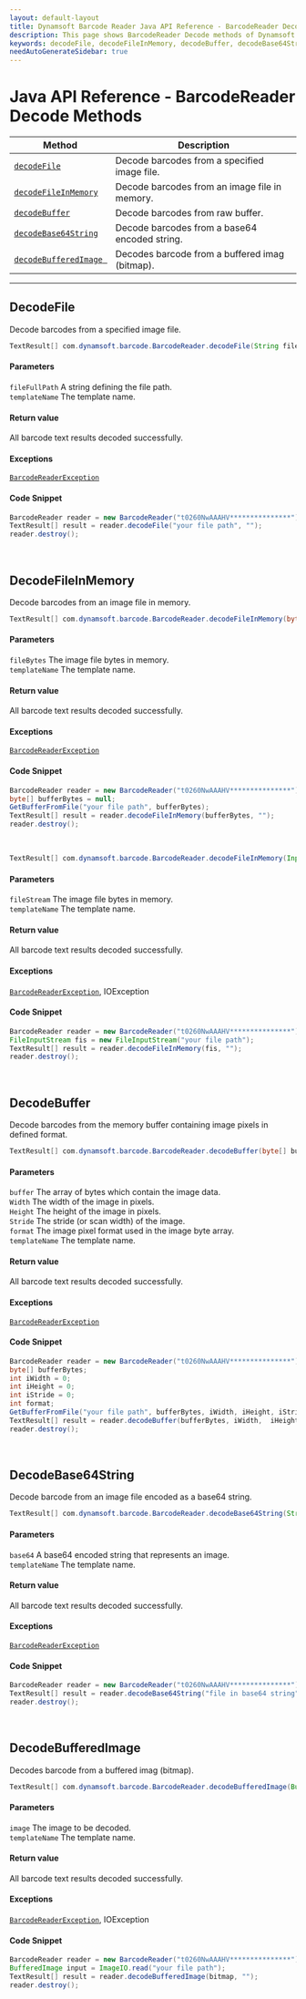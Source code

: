 ```yaml
---
layout: default-layout
title: Dynamsoft Barcode Reader Java API Reference - BarcodeReader Decode Methods
description: This page shows BarcodeReader Decode methods of Dynamsoft Barcode Reader for Java SDK API Reference.
keywords: decodeFile, decodeFileInMemory, decodeBuffer, decodeBase64String, decodeBufferedImage, decode methods, BarcodeReader, api reference, java
needAutoGenerateSidebar: true
---
```



# Java API Reference - BarcodeReader Decode Methods

  | Method               | Description |
  |----------------------|-------------|
  | [`decodeFile`](#decodefile) | Decode barcodes from a specified image file. |
  | [`decodeFileInMemory`](#decodefileinmemory) | Decode barcodes from an image file in memory. |
  | [`decodeBuffer`](#decodebuffer) | Decode barcodes from raw buffer. |
  | [`decodeBase64String`](#decodebase64string) | Decode barcodes from a base64 encoded string. |
  | [`decodeBufferedImage `](#decodebufferedimage) | Decodes barcode from a buffered imag (bitmap). |
  ---




## DecodeFile

Decode barcodes from a specified image file.

```java
TextResult[] com.dynamsoft.barcode.BarcodeReader.decodeFile(String fileFullPath, String templateName)	throws BarcodeReaderException	
```   
   
#### Parameters
`fileFullPath`	A string defining the file path.   
`templateName`  The template name.

#### Return value
All barcode text results decoded successfully.

#### Exceptions
[`BarcodeReaderException`](../class/BarcodeReaderException.md)

#### Code Snippet
```java
BarcodeReader reader = new BarcodeReader("t0260NwAAAHV***************");
TextResult[] result = reader.decodeFile("your file path", "");
reader.destroy();
```

&nbsp;





## DecodeFileInMemory

Decode barcodes from an image file in memory.   

```java
TextResult[] com.dynamsoft.barcode.BarcodeReader.decodeFileInMemory(byte[] fileBytes, String templateName) throws BarcodeReaderException
```   
   
#### Parameters
`fileBytes` The image file bytes in memory.  
`templateName` The template name.

#### Return value
All barcode text results decoded successfully.

#### Exceptions
[`BarcodeReaderException`](../class/BarcodeReaderException.md)

#### Code Snippet
```java
BarcodeReader reader = new BarcodeReader("t0260NwAAAHV***************");
byte[] bufferBytes = null;
GetBufferFromFile("your file path", bufferBytes);
TextResult[] result = reader.decodeFileInMemory(bufferBytes, "");
reader.destroy();
```

&nbsp;

```java
TextResult[] com.dynamsoft.barcode.BarcodeReader.decodeFileInMemory(InputStream fileStream, String templateName) throws BarcodeReaderException, IOException
```   
   
#### Parameters
`fileStream` The image file bytes in memory.  
`templateName` The template name.

#### Return value
All barcode text results decoded successfully.

#### Exceptions
[`BarcodeReaderException`](../class/BarcodeReaderException.md), IOException

#### Code Snippet
```java
BarcodeReader reader = new BarcodeReader("t0260NwAAAHV***************");
FileInputStream fis = new FileInputStream("your file path");
TextResult[] result = reader.decodeFileInMemory(fis, "");
reader.destroy();
```

&nbsp;





## DecodeBuffer

Decode barcodes from the memory buffer containing image pixels in defined format.

```java
TextResult[] com.dynamsoft.barcode.BarcodeReader.decodeBuffer(byte[] buffer, int width, int height, int stride, int enumImagePixelFormat, String templateName)	throws BarcodeReaderException	
```   
   
#### Parameters
`buffer` The array of bytes which contain the image data.   
`Width` The width of the image in pixels.   
`Height` The height of the image in pixels.   
`Stride` The stride (or scan width) of the image.   
`format` The image pixel format used in the image byte array.   
`templateName` The template name.

#### Return value
All barcode text results decoded successfully.  

#### Exceptions
[`BarcodeReaderException`](../class/BarcodeReaderException.md)

#### Code Snippet
```java
BarcodeReader reader = new BarcodeReader("t0260NwAAAHV***************");
byte[] bufferBytes;
int iWidth = 0;
int iHeight = 0;
int iStride = 0;
int format;
GetBufferFromFile("your file path", bufferBytes, iWidth, iHeight, iStride, format);
TextResult[] result = reader.decodeBuffer(bufferBytes, iWidth,  iHeight, iStride, format, "");
reader.destroy();
```

&nbsp;





## DecodeBase64String

Decode barcode from an image file encoded as a base64 string.

```java
TextResult[] com.dynamsoft.barcode.BarcodeReader.decodeBase64String(String base64, String templateName)	throws BarcodeReaderException
```   
   
#### Parameters
`base64`	A base64 encoded string that represents an image.   
`templateName` The template name.

#### Return value
All barcode text results decoded successfully.

#### Exceptions
[`BarcodeReaderException`](../class/BarcodeReaderException.md)

#### Code Snippet
```java
BarcodeReader reader = new BarcodeReader("t0260NwAAAHV***************");
TextResult[] result = reader.decodeBase64String("file in base64 string", "");
reader.destroy();
```

&nbsp;





## DecodeBufferedImage

Decodes barcode from a buffered imag (bitmap).

```java
TextResult[] com.dynamsoft.barcode.BarcodeReader.decodeBufferedImage(BufferedImage image, String templateName)	throws IOException, BarcodeReaderException
```   
   
#### Parameters
`image` The image to be decoded.  
`templateName` The template name.

#### Return value
All barcode text results decoded successfully.  

#### Exceptions
[`BarcodeReaderException`](../class/BarcodeReaderException.md), IOException

#### Code Snippet
```java
BarcodeReader reader = new BarcodeReader("t0260NwAAAHV***************");
BufferedImage input = ImageIO.read("your file path");
TextResult[] result = reader.decodeBufferedImage(bitmap, "");
reader.destroy();
```




